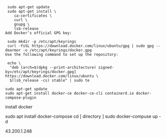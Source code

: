 ```
 sudo apt-get update
 sudo apt-get install \
    ca-certificates \
    curl \
    gnupg \
    lsb-release
Add Docker’s official GPG key:

 sudo mkdir -p /etc/apt/keyrings
 curl -fsSL https://download.docker.com/linux/ubuntu/gpg | sudo gpg --dearmor -o /etc/apt/keyrings/docker.gpg
Use the following command to set up the repository:

 echo \
  "deb [arch=$(dpkg --print-architecture) signed-by=/etc/apt/keyrings/docker.gpg] https://download.docker.com/linux/ubuntu \
  $(lsb_release -cs) stable" | sudo te

sudo apt-get update
sudo apt-get install docker-ce docker-ce-cli containerd.io docker-compose-plugin
```
install docker

sudo apt install docker-compose
cd [ directory ]
sudo docker-compuse up -d


43.200.1.248